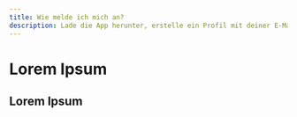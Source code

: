 ```yaml
---
title: Wie melde ich mich an?
description: Lade die App herunter, erstelle ein Profil mit deiner E-Mail-Adresse oder melde dich über einen Social-Media-Account an.
---
```


# Lorem Ipsum

## Lorem Ipsum
